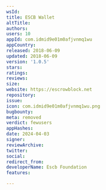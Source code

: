 ```yaml
---
wsId: 
title: ESCB Wallet
altTitle: 
authors: 
users: 10
appId: com.idmid9e01m0afjvnmq1wu
appCountry: 
released: 2018-06-09
updated: 2018-06-09
version: '1.0.5'
stars: 
ratings: 
reviews: 
size: 
website: https://escrowblock.net
repository: 
issue: 
icon: com.idmid9e01m0afjvnmq1wu.png
bugbounty: 
meta: removed
verdict: fewusers
appHashes: 
date: 2024-04-03
signer: 
reviewArchive: 
twitter: 
social: 
redirect_from: 
developerName: Escb Foundation
features: 

---
```


